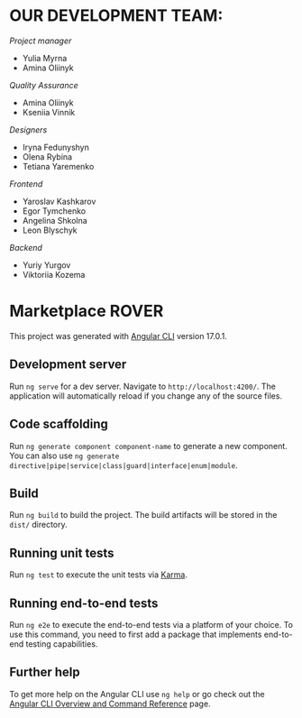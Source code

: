 # OUR DEVELOPMENT TEAM:

*Project manager*

- Yulia Myrna
- Amina Oliinyk

*Quality Assurance*

- Amina Oliinyk
- Kseniia Vinnik

*Designers*

- Iryna Fedunyshyn
- Olena Rybina
- Tetiana Yaremenko

*Frontend*

- Yaroslav Kashkarov
- Egor Tymchenko
- Angelina Shkolna
- Leon Blyschyk

*Backend*
- Yuriy Yurgov
- Viktoriia Kozema

# Marketplace ROVER

This project was generated with [Angular CLI](https://github.com/angular/angular-cli) version 17.0.1.

## Development server

Run `ng serve` for a dev server. Navigate to `http://localhost:4200/`. The application will automatically reload if you change any of the source files.

## Code scaffolding

Run `ng generate component component-name` to generate a new component. You can also use `ng generate directive|pipe|service|class|guard|interface|enum|module`.

## Build

Run `ng build` to build the project. The build artifacts will be stored in the `dist/` directory.

## Running unit tests

Run `ng test` to execute the unit tests via [Karma](https://karma-runner.github.io).

## Running end-to-end tests

Run `ng e2e` to execute the end-to-end tests via a platform of your choice. To use this command, you need to first add a package that implements end-to-end testing capabilities.

## Further help

To get more help on the Angular CLI use `ng help` or go check out the [Angular CLI Overview and Command Reference](https://angular.io/cli) page.

